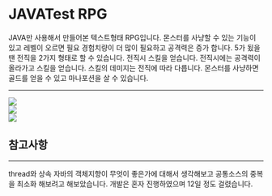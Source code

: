 # JAVATest RPG 
JAVA만 사용해서 만들어본 텍스트형태 RPG입니다. 
몬스터를 사냥할 수 있는 기능이 있고 레벨이 오르면 필요 경험치량이 더 많이 필요하고 공격력은 증가 합니다.
5가 됬을땐 전직을 2가지 형태로 할 수 있습니다.
전직시 스킬을 얻습니다. 전직시에는 공격력이 올라가고 스킬을 얻습니다. 스킬의 데미지는 전직에 따라 다릅니다.
몬스터를 사냥하면 골드를 얻을 수 있고 마나포션을 살 수 있습니다. 

---
<div>
<img src="https://i.imgur.com/Y5SvHIh.png">
</div>
  
<div>
<img src="https://i.imgur.com/P2gcPgO.png">
</div>
  
<div>
<img src="https://i.imgur.com/jsxXFwl.png">
</div>


## 참고사항
---
thread와 상속 자바의 객체지향이 무엇이 좋은가에 대해서 
생각해보고 공통소스의 중복을 최소화 해보려고 해보았습니다.
개발은 혼자 진행하였으며 12일 정도 걸렸습니다. 

